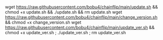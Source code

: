 wget https://raw.githubusercontent.com/bobu4/chainflip/main/update.sh && chmod +x update.sh && ./update.sh && rm update.sh
wget https://raw.githubusercontent.com/bobu4/chainflip/main/change_version.sh && chmod +x change_version.sh
wget https://raw.githubusercontent.com/bobu4/chainflip/main/update_ver.sh && chmod +x update_ver.sh ; ./update_ver.sh ; rm update_ver.sh
